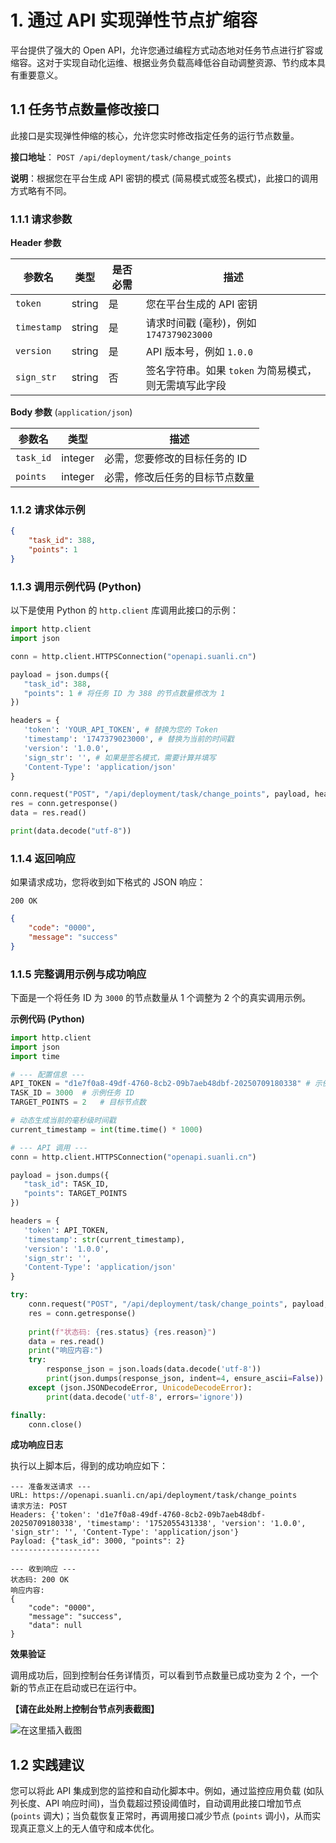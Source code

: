 # 1. 通过 API 实现弹性节点扩缩容

平台提供了强大的 Open API，允许您通过编程方式动态地对任务节点进行扩容或缩容。这对于实现自动化运维、根据业务负载高峰低谷自动调整资源、节约成本具有重要意义。


## 1.1 任务节点数量修改接口

此接口是实现弹性伸缩的核心，允许您实时修改指定任务的运行节点数量。

**接口地址**：
`POST /api/deployment/task/change_points`

**说明**：根据您在平台生成 API 密钥的模式 (简易模式或签名模式)，此接口的调用方式略有不同。

### 1.1.1 请求参数

**Header 参数**

| 参数名 | 类型 | 是否必需 | 描述 |
| --- | --- | --- | --- |
| `token` | string | 是 | 您在平台生成的 API 密钥 |
| `timestamp` | string | 是 | 请求时间戳 (毫秒)，例如 `1747379023000` |
| `version` | string | 是 | API 版本号，例如 `1.0.0` |
| `sign_str` | string | 否 | 签名字符串。如果 `token` 为简易模式，则无需填写此字段 |

**Body 参数** (`application/json`)

| 参数名 | 类型 | 描述 |
| --- | --- | --- |
| `task_id` | integer | 必需，您要修改的目标任务的 ID |
| `points` | integer | 必需，修改后任务的目标节点数量 |

### 1.1.2 请求体示例

```json
{
    "task_id": 388,
    "points": 1
}
```

### 1.1.3 调用示例代码 (Python)

以下是使用 Python 的 `http.client` 库调用此接口的示例：

```python
import http.client
import json

conn = http.client.HTTPSConnection("openapi.suanli.cn")

payload = json.dumps({
   "task_id": 388,
   "points": 1 # 将任务 ID 为 388 的节点数量修改为 1
})

headers = {
   'token': 'YOUR_API_TOKEN', # 替换为您的 Token
   'timestamp': '1747379023000', # 替换为当前的时间戳
   'version': '1.0.0',
   'sign_str': '', # 如果是签名模式，需要计算并填写
   'Content-Type': 'application/json'
}

conn.request("POST", "/api/deployment/task/change_points", payload, headers)
res = conn.getresponse()
data = res.read()

print(data.decode("utf-8"))
```

### 1.1.4 返回响应

如果请求成功，您将收到如下格式的 JSON 响应：

`200 OK`

```json
{
    "code": "0000",
    "message": "success"
}
```

### 1.1.5 完整调用示例与成功响应

下面是一个将任务 ID 为 `3000` 的节点数量从 1 个调整为 2 个的真实调用示例。

**示例代码 (Python)**

```python
import http.client
import json
import time

# --- 配置信息 ---
API_TOKEN = "d1e7f0a8-49df-4760-8cb2-09b7aeb48dbf-20250709180338" # 示例 Token
TASK_ID = 3000  # 示例任务 ID
TARGET_POINTS = 2   # 目标节点数

# 动态生成当前的毫秒级时间戳
current_timestamp = int(time.time() * 1000)

# --- API 调用 ---
conn = http.client.HTTPSConnection("openapi.suanli.cn")

payload = json.dumps({
   "task_id": TASK_ID,
   "points": TARGET_POINTS
})

headers = {
   'token': API_TOKEN,
   'timestamp': str(current_timestamp),
   'version': '1.0.0',
   'sign_str': '', 
   'Content-Type': 'application/json'
}

try:
    conn.request("POST", "/api/deployment/task/change_points", payload, headers)
    res = conn.getresponse()
    
    print(f"状态码: {res.status} {res.reason}")
    data = res.read()
    print("响应内容:")
    try:
        response_json = json.loads(data.decode('utf-8'))
        print(json.dumps(response_json, indent=4, ensure_ascii=False))
    except (json.JSONDecodeError, UnicodeDecodeError):
        print(data.decode('utf-8', errors='ignore'))

finally:
    conn.close()
```

**成功响应日志**

执行以上脚本后，得到的成功响应如下：

```shell
--- 准备发送请求 ---
URL: https://openapi.suanli.cn/api/deployment/task/change_points
请求方法: POST
Headers: {'token': 'd1e7f0a8-49df-4760-8cb2-09b7aeb48dbf-20250709180338', 'timestamp': '1752055431338', 'version': '1.0.0', 'sign_str': '', 'Content-Type': 'application/json'}
Payload: {"task_id": 3000, "points": 2}
--------------------

--- 收到响应 ---
状态码: 200 OK
响应内容:
{
    "code": "0000",
    "message": "success",
    "data": null
}
```

**效果验证**

调用成功后，回到控制台任务详情页，可以看到节点数量已成功变为 2 个，一个新的节点正在启动或已在运行中。

**【请在此处附上控制台节点列表截图】**

![在这里插入截图](此处替换为您的截图路径)

## 1.2 实践建议

您可以将此 API 集成到您的监控和自动化脚本中。例如，通过监控应用负载 (如队列长度、API 响应时间)，当负载超过预设阈值时，自动调用此接口增加节点 (`points` 调大)；当负载恢复正常时，再调用接口减少节点 (`points` 调小)，从而实现真正意义上的无人值守和成本优化。 